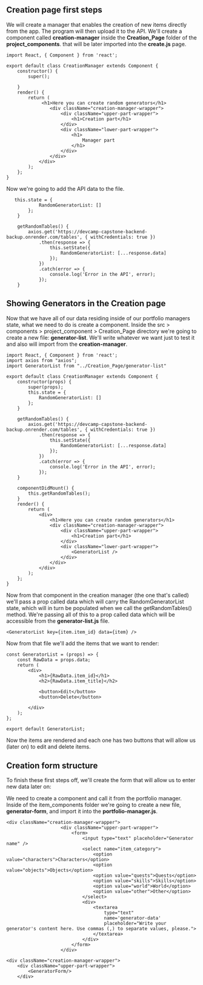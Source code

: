 ## Creation page first steps

We will create a manager that enables the creation of new items directly from the app. The program will then upload it to the API. We'll create a component called **creation-manager** inside the **Creation_Page** folder of the **project_components**. that will be later imported into the **create.js** page.

```
import React, { Component } from 'react';

export default class CreationManager extends Component {
    constructor() {
        super();

    }
    render() {
        return (
             <h1>Here you can create random generators</h1>
                <div className="creation-manager-wrapper">
                    <div className="upper-part-wrapper">
                        <h1>Creation part</h1>
                    </div>
                    <div className="lower-part-wrapper">
                        <h1>
                            Manager part
                        </h1>
                    </div>
                </div>
            </div>
        );
    };
}
```

Now we're going to add the API data to the file.

```
   this.state = {
            RandomGeneratorList: []
        };
    }

    getRandomTables() {
        axios.get('https://devcamp-capstone-backend-backup.onrender.com/tables', { withCredentials: true })
            .then(response => {
                this.setState({
                    RandomGeneratorList: [...response.data]
                });
            })
            .catch(error => {
                console.log('Error in the API', error);
            });
    }
```

## Showing Generators in the Creation page

Now that we have all of our data residing inside of our portfolio managers state, what we need to do is create a component. Inside the src > components > project_component > Creation_Page directory we're going to create a new file: **generator-list**. We'll write whatever we want just to test it and also will import from the **creation-manager**.

```
import React, { Component } from 'react';
import axios from "axios";
import GeneratorList from "../Creation_Page/generator-list"

export default class CreationManager extends Component {
    constructor(props) {
        super(props);
        this.state = {
            RandomGeneratorList: []
        };
    }

    getRandomTables() {
        axios.get('https://devcamp-capstone-backend-backup.onrender.com/tables', { withCredentials: true })
            .then(response => {
                this.setState({
                    RandomGeneratorList: [...response.data]
                });
            })
            .catch(error => {
                console.log('Error in the API', error);
            });
    }

    componentDidMount() {
        this.getRandomTables();
    }
    render() {
        return (
            <div>
                <h1>Here you can create random generators</h1>
                <div className="creation-manager-wrapper">
                    <div className="upper-part-wrapper">
                        <h1>Creation part</h1>
                    </div>
                    <div className="lower-part-wrapper">
                        <GeneratorList />
                    </div>
                </div>
            </div>
        );
    };
}
```

Now from that component in the creation manager (the one that's called) we'll pass a prop called data which will carry the RandomGeneratorList state, which will in turn be populated when we call the getRandomTables() method. We're passing all of this to a prop called data which will be accessible from the **generator-list.js** file.

```
<GeneratorList key={item.item_id} data={item} />
```

Now from that file we'll add the items that we want to render:

```
const GeneratorList = (props) => {
    const RawData = props.data;
    return (
        <div>
            <h1>{RawData.item_id}</h1>
            <h2>{RawData.item_title}</h2>

            <button>Edit</button>
            <button>Delete</button>

        </div>
    );
};

export default GeneratorList;
```

Now the items are rendered and each one has two buttons that will allow us (later on) to edit and delete items.

## Creation form structure

To finish these first steps off, we'll create the form that will allow us to enter new data later on:

We need to create a component and call it from the portfolio manager. Inside of the item_components folder we're going to create a new file, **generator-form**, and import it into the **portfolio-manager.js**.

```
<div className="creation-manager-wrapper">
                    <div className="upper-part-wrapper">
                        <form>
                            <input type="text" placeholder="Generator name" />
                            <select name="item_category">
                                <option value="characters">Characters</option>
                                <option value="objects">Objects</option>
                                <option value="quests">Quests</option>
                                <option value="skills">Skills</option>
                                <option value="world">World</option>
                                <option value="other">Other</option>
                            </select>
                            <div>
                                <textarea
                                    type="text"
                                    name='generator-data'
                                    placeholder="Write your generator's content here. Use commas (,) to separate values, please.">
                                </textarea>
                            </div>
                        </form>
                    </div>
```

```
<div className="creation-manager-wrapper">
    <div className="upper-part-wrapper">
        <GeneratorForm/>
    </div>
```



